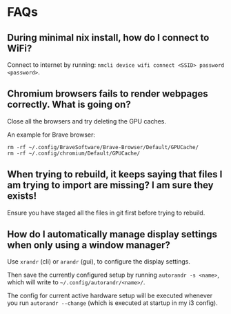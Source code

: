 # FAQs

## During minimal nix install, how do I connect to WiFi?
Connect to internet by running: `nmcli device wifi connect <SSID> password <password>`.

## Chromium browsers fails to render webpages correctly. What is going on?
Close all the browsers and try deleting the GPU caches. 

An example for Brave browser:
```
rm -rf ~/.config/BraveSoftware/Brave-Browser/Default/GPUCache/
rm -rf ~/.config/chromium/Default/GPUCache/
```

## When trying to rebuild, it keeps saying that files I am trying to import are missing? I am sure they exists!
Ensure you have staged all the files in git first before trying to rebuild.

## How do I automatically manage display settings when only using a window manager?
Use `xrandr` (cli) or `arandr` (gui), to configure the display settings.

Then save the currently configured setup by running `autorandr -s <name>`, which will write to `~/.config/autorandr/<name>/`.

The config for current active hardware setup will be executed whenever you run `autorandr --change` (which is executed at startup in my i3 config).
